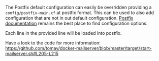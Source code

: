 The Postfix default configuration can easily be overridden providing a `config/postfix-main.cf` at postfix format.
This can be used to also add configuration that are not in out default configuration.
[Postfix documentation](http://www.postfix.org/documentation.html) remains the best place to find configuration options.

Each line in the provided line will be loaded into postfix.

Have a look to the code for more information: 
https://github.com/tomav/docker-mailserver/blob/master/target/start-mailserver.sh#L205-L215